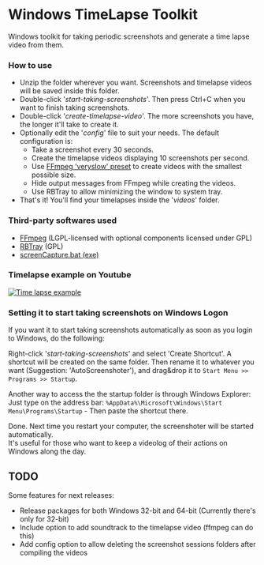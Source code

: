 # Windows TimeLapse Toolkit

Windows toolkit for taking periodic screenshots and generate a time lapse video from them.

### How to use

- Unzip the folder wherever you want. Screenshots and timelapse videos will be saved inside this folder.
- Double-click '*start-taking-screenshots*'. Then press Ctrl+C when you want to finish taking screenshots.
- Double-click '*create-timelapse-video*'. The more screenshots you have, the longer it'll take to create it.
- Optionally edit the '*config*' file to suit your needs. The default configuration is:
  - Take a screenshot every 30 seconds.
  - Create the timelapse videos displaying 10 screenshots per second.
  - Use [FFmpeg 'veryslow' preset](https://trac.ffmpeg.org/wiki/Encode/H.264#a2.Chooseapreset) to create videos with the smallest possible size.
  - Hide output messages from FFmpeg while creating the videos.
  - Use RBTray to allow minimizing the window to system tray.
- That's it! You'll find your timelapses inside the '*videos*' folder.

### Third-party softwares used

- [FFmpeg](https://github.com/FFmpeg/FFmpeg) (LGPL-licensed with optional components licensed under GPL)
- [RBTray](http://rbtray.sourceforge.net/) (GPL)
- [screenCapture.bat (exe)](https://github.com/npocmaka/batch.scripts/blob/master/hybrids/.net/c/screenCapture.bat)

### Timelapse example on Youtube

[![Time lapse example](https://img.youtube.com/vi/pHccGxY50cU/0.jpg)](https://www.youtube.com/watch?v=pHccGxY50cU)

### Setting it to start taking screenshots on Windows Logon

If you want it to start taking screenshots automatically as soon as you login to Windows, do the following:

Right-click '*start-taking-screenshots*' and select 'Create Shortcut'. A shortcut will be created on the same folder. Then rename it to whatever you want (Suggestion: 'AutoScreenshoter'), and drag&drop it to `Start Menu >> Programs >> Startup`.

Another way to access the the startup folder is through Windows Explorer: Just type on the address bar: `%AppData%\Microsoft\Windows\Start Menu\Programs\Startup` - Then paste the shortcut there.

Done. Next time you restart your computer, the screenshoter will be started automatically.  
It's useful for those who want to keep a videolog of their actions on Windows along the day.

## TODO

Some features for next releases:

- Release packages for both Windows 32-bit and 64-bit (Currently there's only for 32-bit)
- Include option to add soundtrack to the timelapse video (ffmpeg can do this)
- Add config option to allow deleting the screenshot sessions folders after compiling the videos
